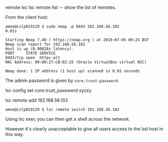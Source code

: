 remote lxc
lxc remote list -- show the list of remotes.

From the client host:

    amoe@cslp019129 $ sudo nmap -p 8443 192.168.56.102                                               0.01s 

    Starting Nmap 7.40 ( https://nmap.org ) at 2019-07-05 09:25 BST
    Nmap scan report for 192.168.56.102
    Host is up (0.00028s latency).
    PORT     STATE SERVICE
    8443/tcp open  https-alt
    MAC Address: 08:00:27:CB:02:25 (Oracle VirtualBox virtual NIC)

    Nmap done: 1 IP address (1 host up) scanned in 0.65 seconds


The admin password is given by `core.trust-password`.

lxc config set core.trust_password xyzzy

lxc remote add 192.168.56.102



    amoe@cslp019129 $ lxc remote switch 192.168.56.102

Using lxc exec you can then get a shell across the network.

However it's clearly unacceptable to give all users access to the lxd host in
this way.
